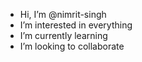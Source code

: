 -  Hi, I’m @nimrit-singh
- I’m interested in everything
- I’m currently learning 
- I’m looking to collaborate


<!---
nimrit-singh/nimrit-singh is a ✨ special ✨ repository because its `README.md` (this file) appears on your GitHub profile.
You can click the Preview link to take a look at your changes.
--->
